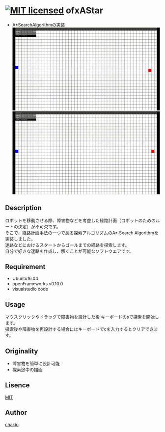 [![MIT licensed](https://img.shields.io/badge/license-MIT-blue.svg)](LICENSE)
ofxAStar
====

* A*SearchAlgorithmの実装   
![result](https://github.com/chakio/ofxAStar/blob/master/media/demo.gif)  
![result](https://github.com/chakio/ofxAStar/blob/master/media/demo2.gif)
## Description
ロボットを移動させる際、障害物などを考慮した経路計画（ロボットのためのルートの決定）が不可欠です。  
そこで、経路計画手法の一つである探索アルゴリズムのA* Search Algorithmを実装しました。  
迷路などにおけるスタートからゴールまでの経路を探索します。  
自分で好きな迷路を作成し、解くことが可能なソフトウエアです。  

## Requirement 
* Ubuntu16.04
* openFrameworks v0.10.0
* visualstudio code

## Usage
マウスクリックやドラッグで障害物を設計した後
キーボードのsで探索を開始します。  
探索後や障害物を再設計する場合にはキーボードでcを入力するとクリアできます。

## Originality
* 障害物を簡単に設計可能
* 探索途中の描画

## Lisence
[MIT](https://github.com/chakio/ofxAStar/blob/master/LICENSE)

## Author
[chakio](https://github.com/chakio)